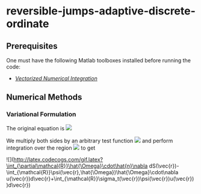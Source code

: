 # reversible-jumps-adaptive-discrete-ordinate

## Prerequisites
One must have the following Matlab toolboxes installed before running the code:
* *[Vectorized Numerical Integration](https://www.mathworks.com/matlabcentral/fileexchange/48931-vectorized-numerical-integration-matlab?s_tid=mwa_osa_a)*

## Numerical Methods

### Variational Formulation

The original equation is ![](http://latex.codecogs.com/gif.latex?\hat{\Omega}\cdot\nabla\psi(\vec{r},\hat{\Omega})+\sigma_t(\vec{r})\psi(\vec{r})=\frac{1}{4\pi}\left[\sigma_s(\vec{r})\int_{\mathbb{S}^2}\psi(\vec{r},\hat{\Omega})d\Omega'+q(\vec{r})\right])

We multiply both sides by an arbitrary test function ![](http://latex.codecogs.com/gif.latex?u(\vec{r})) and perform integration over the region ![](http://latex.codecogs.com/gif.latex?\mathcal{R}) to get

![](http://latex.codecogs.com/gif.latex?\int_{\partial\mathcal{R}}\hat{\Omega}\cdot\hat{n}\nabla dS(\vec{r})-\int_{\mathcal{R}}\psi(\vec{r},\hat{\Omega})\hat{\Omega}\cdot\nabla u(\vec{r})d\vec{r}+\int_{\mathcal{R}}\sigma_t(\vec{r})\psi(\vec{r})u(\vec{r}))d\vec{r})

